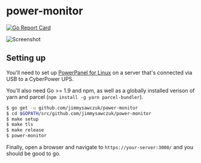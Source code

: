 # power-monitor
[![Go Report Card](https://goreportcard.com/badge/github.com/jimmysawczuk/power-monitor)](https://goreportcard.com/report/github.com/jimmysawczuk/power-monitor)

![Screenshot](https://i.imgur.com/9FDRr83.png)

## Setting up
You'll need to set up [PowerPanel for Linux](https://www.cyberpowersystems.com/product/software/powerpanel-for-linux/) on a server that's connected via USB to a CyberPower UPS.

You'll also need Go >= 1.9 and npm, as well as a globally installed verison of yarn and parcel (`npm install -g yarn parcel-bundler`).

```bash
$ go get -u github.com/jimmysawczuk/power-monitor
$ cd $GOPATH/src/github.com/jimmysawczuk/power-monitor
$ make setup
$ make tls
$ make release
$ power-monitor
```

Finally, open a browser and navigate to `https://your-server:3000/` and you should be good to go.
